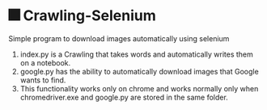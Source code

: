 # :fireworks: Crawling-Selenium 
Simple program to download images automatically using selenium

1. index.py is a Crawling that takes words and automatically writes them on a notebook.
2. google.py has the ability to automatically download images that Google wants to find.
3. This functionality works only on chrome and works normally only when chromedriver.exe and google.py are stored in the same folder. 
